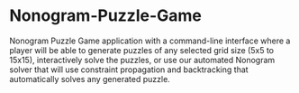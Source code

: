 # Nonogram-Puzzle-Game
Nonogram Puzzle Game application with a command-line interface where a player will be able to generate puzzles of any selected grid size (5x5 to 15x15), interactively solve the puzzles, or use our automated Nonogram solver that will use constraint propagation and backtracking that automatically solves any generated puzzle.

